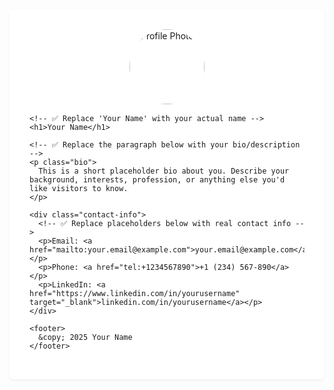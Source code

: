 <!DOCTYPE html>
<html lang="en">
<head>
  <meta charset="UTF-8" />
  <meta name="viewport" content="width=device-width, initial-scale=1.0" />
  <title>Your Name - Personal Bio</title>
  <style>
    /* GitHub-like theme colors */
    :root {
      --bg-color: #f6f8fa;
      --text-color: #24292e;
      --link-color: #0366d6;
      --font-stack: -apple-system, BlinkMacSystemFont, "Segoe UI", Helvetica, Arial, sans-serif, "Apple Color Emoji", "Segoe UI Emoji";
    }

    body {
      margin: 0;
      font-family: var(--font-stack);
      background-color: var(--bg-color);
      color: var(--text-color);
      line-height: 1.6;
      padding: 1rem;
    }

    .container {
      max-width: 600px;
      margin: 0 auto;
      background: #fff;
      padding: 2rem;
      border-radius: 6px;
      box-shadow: 0 2px 4px rgba(0,0,0,0.05);
    }

    .profile-pic {
      width: 120px;
      height: 120px;
      border-radius: 50%;
      object-fit: cover;
      display: block;
      margin: 0 auto 1rem auto;
    }

    h1 {
      text-align: center;
      font-size: 1.8rem;
      margin-bottom: 0.5rem;
    }

    .bio {
      text-align: center;
      font-size: 1rem;
      margin-bottom: 1.5rem;
    }

    .contact-info {
      font-size: 0.95rem;
      text-align: center;
      margin-bottom: 1rem;
    }

    .contact-info a {
      color: var(--link-color);
      text-decoration: none;
    }

    .contact-info a:hover {
      text-decoration: underline;
    }

    footer {
      text-align: center;
      font-size: 0.8rem;
      color: #586069;
      margin-top: 2rem;
    }
  </style>
</head>
<body>
  <div class="container">
    <!-- ✅ Replace 'profile.jpg' with your actual profile image -->
    <img src="profile.jpg" alt="Profile Photo" class="profile-pic" />

    <!-- ✅ Replace 'Your Name' with your actual name -->
    <h1>Your Name</h1>

    <!-- ✅ Replace the paragraph below with your bio/description -->
    <p class="bio">
      This is a short placeholder bio about you. Describe your background, interests, profession, or anything else you'd like visitors to know.
    </p>

    <div class="contact-info">
      <!-- ✅ Replace placeholders below with real contact info -->
      <p>Email: <a href="mailto:your.email@example.com">your.email@example.com</a></p>
      <p>Phone: <a href="tel:+1234567890">+1 (234) 567-890</a></p>
      <p>LinkedIn: <a href="https://www.linkedin.com/in/yourusername" target="_blank">linkedin.com/in/yourusername</a></p>
    </div>

    <footer>
      &copy; 2025 Your Name
    </footer>
  </div>
</body>
</html>
